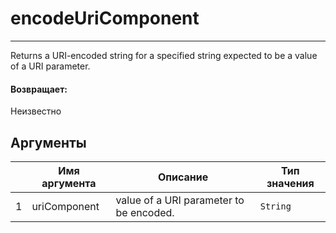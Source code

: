 # encodeUriComponent

---

Returns a URI-encoded string for a specified string expected to be a value of a URI parameter.

#### Возвращает:

Неизвестно

## Аргументы

|  | Имя аргумента | Описание | Тип значения |
| --- | --- | --- | --- |
| 1 | uriComponent | value of a URI parameter to be encoded. | `String` |

